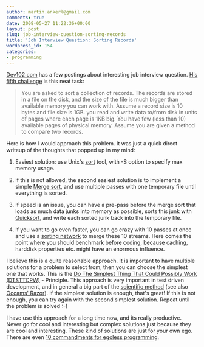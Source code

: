 ```yaml
---
author: martin.ankerl@gmail.com
comments: true
date: 2008-05-27 11:22:36+00:00
layout: post
slug: job-interview-question-sorting-records
title: 'Job Interview Question: Sorting Records'
wordpress_id: 154
categories:
- programming
---
```


[Dev102.com](http://www.dev102.com/) has a few postings about interesting job interview question. [His fifth challenge](http://www.dev102.com/2008/05/26/a-programming-job-interview-challenge-5-records-sorting/) is this neat task:


<blockquote>You are asked to sort a collection of records. The records are stored in a file on the disk, and the size of the file is much bigger than available memory you can work with. Assume a record size is 10 bytes and file size is 1GB. you read and write data to/from disk in units of pages where each page is 1KB big. You have few (less than 10) available pages of physical memory. Assume you are given a method to compare two records.</blockquote>



Here is how I would approach this problem. It was just a quick direct writeup of the thoughts that popped up in my mind:





  1. Easiest solution: use Unix's [sort](http://www.softpanorama.org/Tools/sort.shtml) tool, with -S option to specify max memory usage.

  2. If this is not allowed, the second easiest solution is to implement a simple [Merge sort](http://en.wikipedia.org/wiki/Merge_sort), and use multiple passes with one temporary file until everything is sorted.

  3. If speed is an issue, you can have a pre-pass before the merge sort that loads as much data junks into memory as possible, sorts this junk with [Quicksort](http://en.wikipedia.org/wiki/Quick_Sort), and write each sorted junk back into the temporary file.

  4. If you want to go even faster, you can go crazy with 10 passes at once and use a [sorting network](http://en.wikipedia.org/wiki/Sorting_network) to merge these 10 streams. Here comes the point where you should benchmark before coding, because caching, harddisk properties etc. might have an enormous influence.


I believe this is a quite reasonable approach. It is important to have multiple solutions for a problem to select from, then you can choose the simplest one that works. This is the [Do The Simplest Thing That Could Possibly Work (DTSTTCPW)](http://martin.ankerl.com/2006/01/25/software-design-principles/) - Principle. This approach is very important in test driven development, and in general a big part of the [scientific method](http://en.wikipedia.org/wiki/Scientific_method) (see also [Occams' Razor](http://en.wikipedia.org/wiki/Occam's_Razor)). If the simplest solution is enough, that's great! If this is not enough, you can try again with the second simplest solution. Repeat until the problem is solved :-)

I have use this approach for a long time now, and its really productive. Never go for cool and interesting but complex solutions just because they are cool and interesting. These kind of solutions are just for your own ego. There are even [10 commandments for egoless programming](http://www.codinghorror.com/blog/archives/000584.html).
